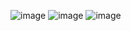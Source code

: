 ![image](https://github.com/user-attachments/assets/f5ef03c8-2cd8-4b05-8e99-da7048f90e79)
![image](https://github.com/user-attachments/assets/c3df7ecc-bf5a-4d8a-afb7-304abda2b390)
![image](https://github.com/user-attachments/assets/6b4c8dd4-00e3-4327-94aa-88e779915629)
